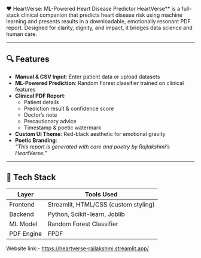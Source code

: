 ❤️ HeartVerse: ML-Powered Heart Disease Predictor
HeartVerse** is a full-stack clinical companion that predicts heart disease risk using machine learning and presents results in a downloadable, emotionally resonant PDF report. Designed for clarity, dignity, and impact, it bridges data science and human care.

---

## 🔍 Features

- **Manual & CSV Input**: Enter patient data or upload datasets
- **ML-Powered Prediction**: Random Forest classifier trained on clinical features
- **Clinical PDF Report**:
  - Patient details
  - Prediction result & confidence score
  - Doctor’s note
  - Precautionary advice
  - Timestamp & poetic watermark
- **Custom UI Theme**: Red-black aesthetic for emotional gravity
- **Poetic Branding**:  
  _“This report is generated with care and poetry by Rajlakshmi’s HeartVerse.”_

---

## 🧠 Tech Stack

| Layer        | Tools Used                          |
|--------------|-------------------------------------|
| Frontend     | Streamlit, HTML/CSS (custom styling)|
| Backend      | Python, Scikit-learn, Joblib        |
| ML Model     | Random Forest Classifier            |
| PDF Engine   | FPDF                                |



Website link:- https://heartverse-rajlakshmi.streamlit.app/
